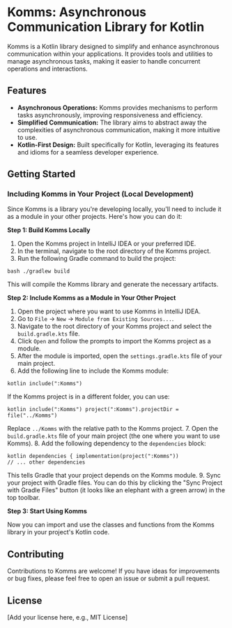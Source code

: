 # Komms: Asynchronous Communication Library for Kotlin

Komms is a Kotlin library designed to simplify and enhance asynchronous communication within your applications. It provides tools and utilities to manage asynchronous tasks, making it easier to handle concurrent operations and interactions.

## Features

*   **Asynchronous Operations:** Komms provides mechanisms to perform tasks asynchronously, improving responsiveness and efficiency.
*   **Simplified Communication:** The library aims to abstract away the complexities of asynchronous communication, making it more intuitive to use.
*   **Kotlin-First Design:** Built specifically for Kotlin, leveraging its features and idioms for a seamless developer experience.

## Getting Started

### Including Komms in Your Project (Local Development)

Since Komms is a library you're developing locally, you'll need to include it as a module in your other projects. Here's how you can do it:

**Step 1: Build Komms Locally**

1.  Open the Komms project in IntelliJ IDEA or your preferred IDE.
2.  In the terminal, navigate to the root directory of the Komms project.
3.  Run the following Gradle command to build the project:

````
bash ./gradlew build
````
This will compile the Komms library and generate the necessary artifacts.

**Step 2: Include Komms as a Module in Your Other Project**

1.  Open the project where you want to use Komms in IntelliJ IDEA.
2.  Go to `File` -> `New` -> `Module from Existing Sources...`.
3.  Navigate to the root directory of your Komms project and select the `build.gradle.kts` file.
4.  Click `Open` and follow the prompts to import the Komms project as a module.
5.  After the module is imported, open the `settings.gradle.kts` file of your main project.
6.  Add the following line to include the Komms module:

````
kotlin include(":Komms")
````

If the Komms project is in a different folder, you can use:

````
kotlin include(":Komms") project(":Komms").projectDir = file("../Komms")
````

Replace `../Komms` with the relative path to the Komms project.
7.  Open the `build.gradle.kts` file of your main project (the one where you want to use Komms).
8.  Add the following dependency to the `dependencies` block:
````
kotlin dependencies { implementation(project(":Komms")) 
// ... other dependencies
````

   
 This tells Gradle that your project depends on the Komms module.
9.  Sync your project with Gradle files. You can do this by clicking the "Sync Project with Gradle Files" button (it looks like an elephant with a green arrow) in the top toolbar.

**Step 3: Start Using Komms**

Now you can import and use the classes and functions from the Komms library in your project's Kotlin code.
## Contributing

Contributions to Komms are welcome! If you have ideas for improvements or bug fixes, please feel free to open an issue or submit a pull request.

## License

[Add your license here, e.g., MIT License]
